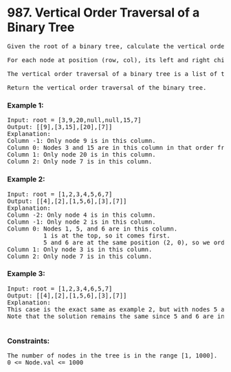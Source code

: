 # 987. Vertical Order Traversal of a Binary Tree

<pre>Given the root of a binary tree, calculate the vertical order traversal of the binary tree.

For each node at position (row, col), its left and right children will be at positions (row + 1, col - 1) and (row + 1, col + 1) respectively. The root of the tree is at (0, 0).

The vertical order traversal of a binary tree is a list of top-to-bottom orderings for each column index starting from the leftmost column and ending on the rightmost column. There may be multiple nodes in the same row and same column. In such a case, sort these nodes by their values.

Return the vertical order traversal of the binary tree.</pre>

 

### Example 1:

<pre>
Input: root = [3,9,20,null,null,15,7]
Output: [[9],[3,15],[20],[7]]
Explanation:
Column -1: Only node 9 is in this column.
Column 0: Nodes 3 and 15 are in this column in that order from top to bottom.
Column 1: Only node 20 is in this column.
Column 2: Only node 7 is in this column.
</pre>

### Example 2:

<pre>
Input: root = [1,2,3,4,5,6,7]
Output: [[4],[2],[1,5,6],[3],[7]]
Explanation:
Column -2: Only node 4 is in this column.
Column -1: Only node 2 is in this column.
Column 0: Nodes 1, 5, and 6 are in this column.
          1 is at the top, so it comes first.
          5 and 6 are at the same position (2, 0), so we order them by their value, 5 before 6.
Column 1: Only node 3 is in this column.
Column 2: Only node 7 is in this column.
</pre>

### Example 3:

<pre>
Input: root = [1,2,3,4,6,5,7]
Output: [[4],[2],[1,5,6],[3],[7]]
Explanation:
This case is the exact same as example 2, but with nodes 5 and 6 swapped.
Note that the solution remains the same since 5 and 6 are in the same location and should be ordered by their values.
 </pre>

### Constraints:
<pre>
The number of nodes in the tree is in the range [1, 1000].
0 <= Node.val <= 1000</pre>
